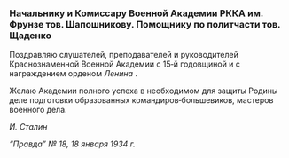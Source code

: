 ### Начальнику и Комиссару Военной Академии РККА им. Фрунзе тов. Шапошникову. Помощнику по политчасти тов. Щаденко

Поздравляю слушателей, преподавателей и руководителей Краснознаменной Военной Академии с 15‑й годовщиной и с награждением орденом _Ленина_ .

Желаю Академии полного успеха в необходимом для защиты Родины деле подготовки образованных командиров‑большевиков, мастеров военного дела.

_И. Сталин_

_“Правда” № 18, 18 января 1934 г._